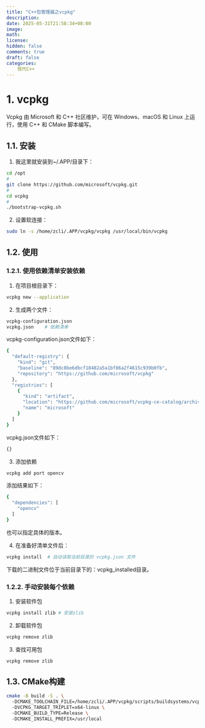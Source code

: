 ```yaml
---
title: "C++包管理器之vcpkg"
description: 
date: 2025-05-31T21:58:34+08:00
image: 
math: 
license: 
hidden: false
comments: true
draft: false
categories:
    现代C++
---
```


# 1. vcpkg
Vcpkg 由 Microsoft 和 C++ 社区维护，可在 Windows、macOS 和 Linux 上运行，使用 C++ 和 CMake 脚本编写。

## 1.1. 安装    
1. 我这里就安装到~/.APP/目录下：   
```bash
cd /opt   
#
git clone https://github.com/microsoft/vcpkg.git   
#   
cd vcpkg
#     
./bootstrap-vcpkg.sh
```
2. 设置软连接：     
```bash
sudo ln -s /home/zcli/.APP/vcpkg/vcpkg /usr/local/bin/vcpkg
```
## 1.2. 使用
### 1.2.1. 使用依赖清单安装依赖
1. 在项目根目录下：   
```bash
vcpkg new --application
```
2. 生成两个文件：   
```bash
vcpkg-configuration.json
vcpkg.json    # 依赖清单
```
vcpkg-configuration.json文件如下：  
```bash
{
  "default-registry": {
    "kind": "git",
    "baseline": "89dc8be6dbcf18482a5a1bf86a2f4615c939b0fb",
    "repository": "https://github.com/microsoft/vcpkg"
  },
  "registries": [
    {
      "kind": "artifact",
      "location": "https://github.com/microsoft/vcpkg-ce-catalog/archive/refs/heads/main.zip",
      "name": "microsoft"
    }
  ]
}
```
vcpkg.json文件如下：  
```bash
{}
```
3. 添加依赖
```bash
vcpkg add port opencv
```
添加结果如下：  
```bash
{
  "dependencies": [
    "opencv"
  ]
}
```
也可以指定具体的版本。

4. 在准备好清单文件后：   
```bash
vcpkg install  # 自动读取当前目录的 vcpkg.json 文件
```
下载的二进制文件位于当前目录下的：vcpkg_installed目录。

### 1.2.2. 手动安装每个依赖

1. 安装软件包
```bash
vcpkg install zlib # 安装zlib
```

2. 卸载软件包
```bash
vcpkg remove zlib
```
3. 查找可用包
```bash
vcpkg remove zlib
```

## 1.3. CMake构建
```bash
cmake -B build -S . \ 
  -DCMAKE_TOOLCHAIN_FILE=/home/zcli/.APP/vcpkg/scripts/buildsystems/vcpkg.cmake \ 
  -DVCPKG_TARGET_TRIPLET=x64-linux \ 
  -DCMAKE_BUILD_TYPE=Release \ 
  -DCMAKE_INSTALL_PREFIX=/usr/local
```